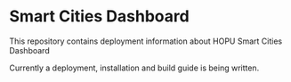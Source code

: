 # Smart Cities Dashboard
This repository contains deployment information about HOPU Smart Cities Dashboard

Currently a deployment, installation and build guide is being written. 
